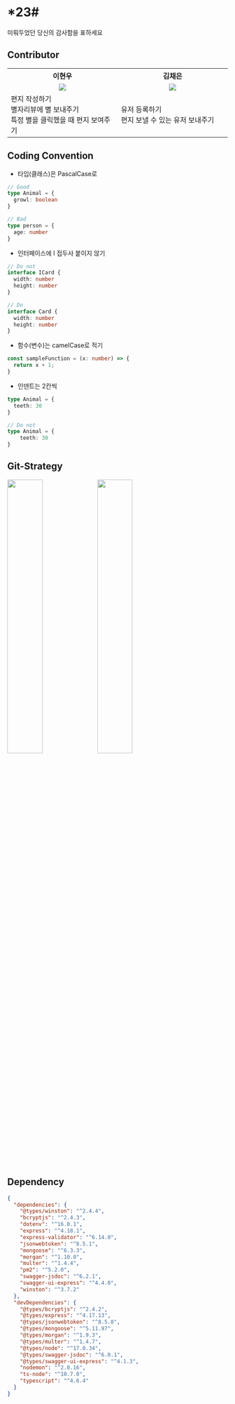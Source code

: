 # *23#

미뤄두었던 당신의 감사함을 표하세요

## Contributor

<table align="center" style = "table-layout: auto; width: 100%; table-layout: fixed;">
  <colgroup>
    <col style="width:50%"/>
    <col style="width:50%"/>
  </colgroup>
  <th align="center">이현우</th>
  <th align="center">김채은</th>
  <tr>
    <td align="center"><img src="https://github.com/l2hyunwoo.png?size=100"/></td>
    <td align="center"><img src="https://github.com/kimchaeeun3447.png?size=100"/></td>
  </tr>
  <tr>
    <td>
    편지 작성하기 <br/>
    별자리뷰에 별 보내주기 <br/>
    특정 별을 클릭했을 때 편지 보여주기 <br/>
    </td>
    <td>
    유저 등록하기 <br/>
    편지 보낼 수 있는 유저 보내주기 <br/>
    </td>
  </tr>
</table>


## Coding Convention

- 타입(클래스)은 PascalCase로

```typescript
// Good
type Animal = {
  growl: boolean
}

// Bad
type person = {
  age: number
}
```

- 인터페이스에 I 접두사 붙이지 않기
```typescript
// Do not
interface ICard {
  width: number
  height: number
}

// Do
interface Card {
  width: number
  height: number
}
```

- 함수(변수)는 camelCase로 적기
```typescript
const sampleFunction = (x: number) => {
  return x + 1;
}
```

- 인덴트는 2칸씩
```typescript
type Animal = {
  teeth: 30
}

// Do not
type Animal = {
    teeth: 30
}
```

## Git-Strategy
<img src="https://user-images.githubusercontent.com/54518925/103665498-d5877a80-4fb6-11eb-81ad-de0c1a577083.png" width="40%" />
<img src="https://user-images.githubusercontent.com/54518925/103665503-d6b8a780-4fb6-11eb-9786-9b97bc83ceda.png" width="40%" />

## Dependency

```json
{
  "dependencies": {
    "@types/winston": "^2.4.4",
    "bcryptjs": "^2.4.3",
    "dotenv": "^16.0.1",
    "express": "^4.18.1",
    "express-validator": "^6.14.0",
    "jsonwebtoken": "^8.5.1",
    "mongoose": "^6.3.3",
    "morgan": "^1.10.0",
    "multer": "^1.4.4",
    "pm2": "^5.2.0",
    "swagger-jsdoc": "^6.2.1",
    "swagger-ui-express": "^4.4.0",
    "winston": "^3.7.2"
  },
  "devDependencies": {
    "@types/bcryptjs": "^2.4.2",
    "@types/express": "^4.17.13",
    "@types/jsonwebtoken": "^8.5.8",
    "@types/mongoose": "^5.11.97",
    "@types/morgan": "^1.9.3",
    "@types/multer": "^1.4.7",
    "@types/node": "^17.0.34",
    "@types/swagger-jsdoc": "^6.0.1",
    "@types/swagger-ui-express": "^4.1.3",
    "nodemon": "^2.0.16",
    "ts-node": "^10.7.0",
    "typescript": "^4.6.4"
  }
}
```

